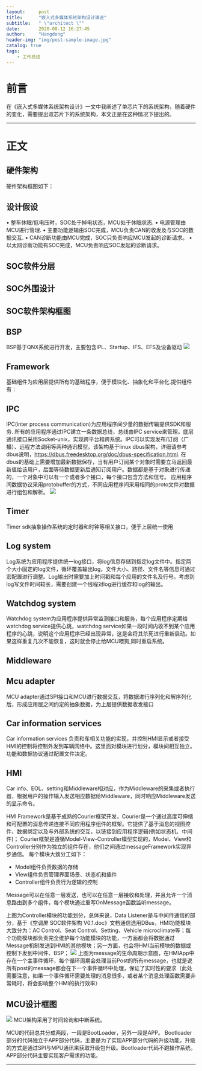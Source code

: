 ```yaml
---
layout:     post
title:      "嵌入式多媒体系统架构设计演进"
subtitle:   " \"architect \""
date:       2020-08-12 16:27:45 
author:     "Hangdong"
header-img: "img/post-sample-image.jpg"
catalog: true
tags:
    - 工作总结
---
```


# 前言 #
在《嵌入式多媒体系统架构设计》一文中我阐述了单芯片下的系统架构，随着硬件的变化，需要提出双芯片下的系统架构，本文正是在这种情况下提出的。

---

# 正文 #
## 硬件架构 ##
硬件架构框图如下：

## 设计假设 ##
•	整车休眠/低电压时，SOC处于掉电状态，MCU处于休眠状态.
•	电源管理由MCU进行管理.
•	主要功能逻辑由SOC完成，MCU负责CAN的收发及与SOC的数据交互.
•	CAN诊断功能由MCU完成，SOC只负责响应MCU发起的诊断请求。
•	以太网诊断功能有SOC完成，MCU负责响应SOC发起的诊断请求。

## SOC软件分层 ##


## SOC外围设计 ##

## SOC软件架构框图 ##

## BSP ##
BSP基于QNX系统进行开发，主要包含IPL、Startup、IFS、EFS及设备驱动
![](/img/in-post/post-arch/bsp.png)
## Framework ##
基础组件为应用层提供所有的基础程序，便于模块化、抽象化和平台化.提供组件有：
## IPC ##
IPC(inter process communication)为应用程序间少量的数据传输提供SDK和服务. 所有的应用程序通过IPC建立一条数据总线，总线由IPC service来管理。底层通讯接口采用Socket-unix，实现跨平台和跨系统。IPC可以实现发布/订阅（广播）、远程方法调用等两种通讯模型。该架构基于linux dbus架构，详细请参考dbus说明，https://dbus.freedesktop.org/doc/dbus-specification.html. 在dbus的基础上需要增加最新数据保存，当有用户订阅某个对象时需要立马返回最新值给该用户，后面等待数据更新后通知订阅用户。数据都是基于对象进行传递的，一个对象中可以有一个或者多个接口，每个接口包含方法和信号。
应用程序间数据协议采用protobuffer的方式，不同应用程序间采用相同的proto文件对数据进行组包和解析。
![](/img/in-post/post-arch/dbus.png)
## Timer ##
Timer sdk抽象操作系统的定时器和时钟等相关接口，便于上层统一使用
## Log system ##
Log系统为应用程序提供统一log接口，将log信息存储到指定log文件中。指定两个大小固定的log文件，循环覆盖输出log，文件大小、路径、文件名等信息可通过宏配置进行调整。Log输出时需要加上时间戳和每个应用的文件名及行号。考虑到log写文件时间较长，需要创建一个线程对log进行缓存和log的输出。
## Watchdog system ##
Watchdog system为应用程序提供异常监测接口和服务，每个应用程序定期给watchdog service提供心跳，watchdog service如果一段时间内收不到某个应用程序的心跳，说明这个应用程序已经出现异常，这是会将其杀死进行重新启动。如果这样重复几次不能恢复，这时就会停止给MCU喂狗,同时重启系统。
## Middleware  ##
## Mcu adapter ##
MCU adapter通过SPI接口和MCU进行数据交互，将数据进行序列化和解序列化后，形成应用层之间约定的抽象数据，为上层提供数据收发接口
## Car information services ##
Car information services 负责和车相关功能的实现，并控制HMI显示或者接受HMI的控制将控制外发到车辆网络中。这里面对模块进行划分，模块间相互独立。 功能和数据协议通过配置文件决定。
## HMI ##
Car info、EOL、setting和Middleware相对应，作为Middleware的采集或者执行器，根据用户的操作输入发送相应数据给Middleware，同时响应Middleware发送的显示命令。

HMI Framework是基于成熟的Courier框架开发，Courier是一个通过高度可伸缩和可配置的消息传递连接不同应用程序组件的框架。它提供了基于消息的视图控件、数据绑定以及与外部系统的交互，以链接到应用程序逻辑(例如状态机、中间件)；
Courier框架是遵循Model-View-Controller模型实现的，Model、View和Controller分别作为独立的组件存在，他们之间通过messageFramework实现异步通信。
每个模块大致分工如下：

- Model组件负责数据的存储
- View组件负责管理界面场景、状态机和插件
- Controller组件负责行为逻辑的控制

Message可以在任意一层发送，也可以在任意一层接收和处理，并且允许一个消息路由到多个组件，每个模块通过重写OnMessage函数监听message。

上图为Controller模块的功能划分，总体来说，Data Listener是与中间件通信的部分，基于《空调屏 SOC软件架构 V0.1.doc》文档通信选用DBus，HMI功能模块大致分为：AC Control、Seat Control、Setting、Vehicle microclimate等；每个功能模块都负责完全维护每个功能模块的功能，一方面都会将数据通过Message机制发送到HMI的其他模块；另一方面，也会将HMI当前模块的数据或控制下发到中间件、BSP；
![](/img/in-post/post-arch/hmimsg.png)
上图为message的生命周期示意图，在HMIApp中存在一个主事件循环，每个循环周期会处理当前Post的所有message，也就是说所有post的message都会在下一个事件循环中处理，保证了实时性的要求（此处需要注意，如果一个事件循环需要处理的消息很多，或者某个消息处理函数需要非常耗时，将会影响整个HMI的执行效率）
## MCU设计框图 ##
![](/img/in-post/post-arch/mcu.png)
MCU架构采用了时间轮询和中断系统。

MCU的代码总共分成两段，一段是BootLoader，另外一段是APP。
Bootloader部分的代码独立于APP部分代码，主要是为了实现APP部分代码的升级功能，升级的方式是通过SPI与MPU通讯来获取升级包升级。Bootloader代码不跑操作系统。
APP部分代码主要实现客户需求的功能。

---


